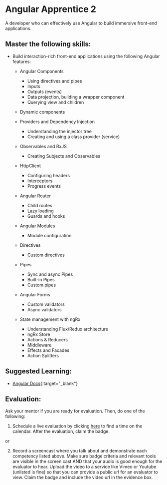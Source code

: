 # Angular Apprentice 2

A developer who can effectively use Angular to build immersive front-end applications.

## Master the following skills:

* Build interaction-rich front-end applications using the following Angular features:
  
  * Angular Components
    * Using directives and pipes
    * Inputs
    * Outputs (events)
    * Data projection, building a wrapper component
    * Querying view and children
  
  * Dynamic components
  
  * Providers and Dependency Injection
    * Understanding the injector tree
    * Creating and using a class provider (service)
  
  * Observables and RxJS
    * Creating Subjects and Observables
  
  * HttpClient
    * Configuring headers
    * Interceptors
    * Progress events
  
  * Angular Router
    * Child routes
    * Lazy loading
    * Guards and hooks
  
  * Angular Modules
    * Module configuration
  
  * Directives
    * Custom directives
    
  * Pipes
    * Sync and async Pipes
    * Built-in Pipes
    * Custom pipes
  
  * Angular Forms
    * Custom validators
    * Async validators
  
  * State management with ngRx
    * Understanding Flux/Redux architecture
    * ngRx Store
    * Actions & Reducers
    * Middleware
    * Effects and Facades
    * Action Splitters
  
## Suggested Learning:

* [Angular Docs](https://angular.io/){:target="_blank"}

## Evaluation:

Ask your mentor if you are ready for evaluation. Then, do one of the following:

1. Schedule a live evaluation by clicking [here](http://evals.codex.academy) to find a time on the calendar. After the evaluation, claim the badge.

or

2. Record a screencast where you talk about and demonstrate each competency listed above. Make sure badge criteria and relevant tools are visible in the screen cast AND that your audio is good enough for the evaluator to hear. Upload the video to a service like Vimeo or Youtube (unlisted is fine) so that you can provide a public url for an evaluator to view. Claim the badge and include the video url in the evidence box.
